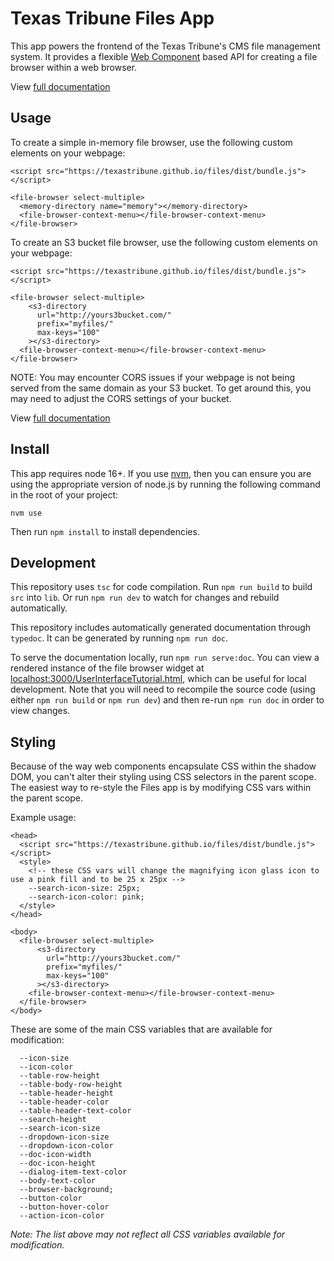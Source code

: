 # Texas Tribune Files App

This app powers the frontend of the Texas Tribune's CMS file management system. It provides a flexible [Web Component](https://developer.mozilla.org/en-US/docs/Web/Web_Components) based API for creating a file browser within a web browser.

View [full documentation](https://texastribune.github.io/files)

## Usage

To create a simple in-memory file browser, use the following custom elements on your webpage:

```
<script src="https://texastribune.github.io/files/dist/bundle.js"></script>

<file-browser select-multiple>
  <memory-directory name="memory"></memory-directory>
  <file-browser-context-menu></file-browser-context-menu>
</file-browser>
```

To create an S3 bucket file browser, use the following custom elements on your webpage:

```
<script src="https://texastribune.github.io/files/dist/bundle.js"></script>

<file-browser select-multiple>
    <s3-directory
      url="http://yours3bucket.com/"
      prefix="myfiles/"
      max-keys="100"
    ></s3-directory>
  <file-browser-context-menu></file-browser-context-menu>
</file-browser>
```

NOTE: You may encounter CORS issues if your webpage is not being served from the same domain as your S3 bucket. To get around this, you may need to adjust the CORS settings of your bucket.

View [full documentation](https://texastribune.github.io/files)

## Install

This app requires node 16+. If you use [nvm](https://https://github.com/nvm-sh/nvm), then you can ensure you are using the appropriate version of node.js by running the following command in the root of your project:

```
nvm use
```

Then run `npm install` to install dependencies.

## Development

This repository uses `tsc` for code compilation. Run `npm run build` to build `src` into `lib`. Or run `npm run dev` to watch for changes and rebuild automatically.

This repository includes automatically generated documentation through `typedoc`. It can be generated by running `npm run doc`.

To serve the documentation locally, run `npm run serve:doc`. You can view a rendered instance of the file browser widget at [localhost:3000/UserInterfaceTutorial.html](http://localhost:3000/UserInterfaceTutorial.html), which can be useful for local development. Note that you will need to recompile the source code (using either `npm run build` or `npm run dev`) and then re-run `npm run doc` in order to view changes.

## Styling

Because of the way web components encapsulate CSS within the shadow DOM, you can't alter their styling using CSS selectors in the parent scope. The easiest way to re-style the Files app is by modifying CSS vars within the parent scope.

Example usage:

```
<head>
  <script src="https://texastribune.github.io/files/dist/bundle.js"></script>
  <style>
    <!-- these CSS vars will change the magnifying icon glass icon to use a pink fill and to be 25 x 25px -->
    --search-icon-size: 25px;
    --search-icon-color: pink;
  </style>
</head>

<body>
  <file-browser select-multiple>
      <s3-directory
        url="http://yours3bucket.com/"
        prefix="myfiles/"
        max-keys="100"
      ></s3-directory>
    <file-browser-context-menu></file-browser-context-menu>
  </file-browser>
</body>
```

These are some of the main CSS variables that are available for modification:
```
  --icon-size
  --icon-color
  --table-row-height
  --table-body-row-height
  --table-header-height
  --table-header-color
  --table-header-text-color
  --search-height
  --search-icon-size
  --dropdown-icon-size
  --dropdown-icon-color
  --doc-icon-width
  --doc-icon-height
  --dialog-item-text-color
  --body-text-color
  --browser-background;
  --button-color
  --button-hover-color
  --action-icon-color
```
_Note: The list above may not reflect all CSS variables available for modification._
